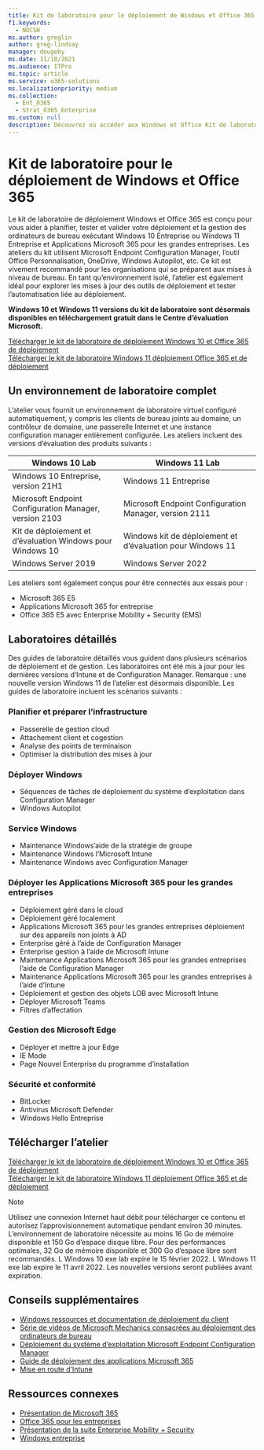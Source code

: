 ```yaml
---
title: Kit de laboratoire pour le déploiement de Windows et Office 365
f1.keywords:
  - NOCSH
ms.author: greglin
author: greg-lindsay
manager: dougeby
ms.date: 11/18/2021
ms.audience: ITPro
ms.topic: article
ms.service: o365-solutions
ms.localizationpriority: medium
ms.collection:
  - Ent_O365
  - Strat_O365_Enterprise
ms.custom: null
description: Découvrez où accéder aux Windows et Office Kit de laboratoire de déploiement.
---
```


# <a name="windows-and-office-365-deployment-lab-kit"></a>Kit de laboratoire pour le déploiement de Windows et Office 365

Le kit de laboratoire de déploiement Windows et Office 365 est conçu pour vous aider à planifier, tester et valider votre déploiement et la gestion des ordinateurs de bureau exécutant Windows 10 Entreprise ou Windows 11 Entreprise et Applications Microsoft 365 pour les grandes entreprises. Les ateliers du kit utilisent Microsoft Endpoint Configuration Manager, l’outil Office Personnalisation, OneDrive, Windows Autopilot, etc. Ce kit est vivement recommandé pour les organisations qui se préparent aux mises à niveau de bureau. En tant qu’environnement isolé, l’atelier est également idéal pour explorer les mises à jour des outils de déploiement et tester l’automatisation liée au déploiement.

**Windows 10 et Windows 11 versions du kit de laboratoire sont désormais disponibles en téléchargement gratuit dans le Centre d’évaluation Microsoft.**

[Télécharger le kit de laboratoire de déploiement Windows 10 et Office 365 de déploiement](https://www.microsoft.com/evalcenter/evaluate-lab-kit)<br>
[Télécharger le kit de laboratoire Windows 11 déploiement Office 365 et de déploiement](https://www.microsoft.com/evalcenter/evaluate-windows-11-office-365-lab-kit)

## <a name="a-complete-lab-environment"></a>Un environnement de laboratoire complet

L’atelier vous fournit un environnement de laboratoire virtuel configuré automatiquement, y compris les clients de bureau joints au domaine, un contrôleur de domaine, une passerelle Internet et une instance configuration manager entièrement configurée. Les ateliers incluent des versions d’évaluation des produits suivants :


|Windows 10 Lab  |Windows 11 Lab  |
|---------|---------|
|Windows 10 Entreprise, version 21H1      | Windows 11 Entreprise        |
|Microsoft Endpoint Configuration Manager, version 2103     |  Microsoft Endpoint Configuration Manager, version 2111      | 
|Kit de déploiement et d’évaluation Windows pour Windows 10     |  Windows kit de déploiement et d’évaluation pour Windows 11      | 
|Windows Server 2019     |  Windows Server 2022      | 

Les ateliers sont également conçus pour être connectés aux essais pour :

- Microsoft 365 E5
- Applications Microsoft 365 for entreprise
- Office 365 E5 avec Enterprise Mobility + Security (EMS)

## <a name="step-by-step-labs"></a>Laboratoires détaillés

Des guides de laboratoire détaillés vous guident dans plusieurs scénarios de déploiement et de gestion. Les laboratoires ont été mis à jour pour les dernières versions d’Intune et de Configuration Manager. Remarque : une nouvelle version Windows 11 de l’atelier est désormais disponible. Les guides de laboratoire incluent les scénarios suivants : 

### <a name="plan-and-prepare-infrastructure"></a>Planifier et préparer l’infrastructure

- Passerelle de gestion cloud 
- Attachement client et cogestion
- Analyse des points de terminaison
- Optimiser la distribution des mises à jour

### <a name="deploy-windows"></a>Déployer Windows 

- Séquences de tâches de déploiement du système d’exploitation dans Configuration Manager
- Windows Autopilot

### <a name="service-windows"></a>Service Windows 

- Maintenance Windows’aide de la stratégie de groupe
- Maintenance Windows l’Microsoft Intune
- Maintenance Windows avec Configuration Manager

### <a name="deploy-microsoft-365-apps-for-enterprise"></a>Déployer les Applications Microsoft 365 pour les grandes entreprises

- Déploiement géré dans le cloud
- Déploiement géré localement
- Applications Microsoft 365 pour les grandes entreprises déploiement sur des appareils non joints à AD
- Enterprise géré à l’aide de Configuration Manager
- Enterprise gestion à l’aide de Microsoft Intune
- Maintenance Applications Microsoft 365 pour les grandes entreprises l’aide de Configuration Manager
- Maintenance Applications Microsoft 365 pour les grandes entreprises à l’aide d’Intune
- Déploiement et gestion des objets LOB avec Microsoft Intune
- Déployer Microsoft Teams
- Filtres d’affectation

### <a name="managing-microsoft-edge"></a>Gestion des Microsoft Edge 

- Déployer et mettre à jour Edge    
- IE Mode
- Page Nouvel Enterprise du programme d’installation 

### <a name="security-and-compliance"></a>Sécurité et conformité 

- BitLocker 
- Antivirus Microsoft Defender  
- Windows Hello Entreprise    

## <a name="download-the-lab"></a>Télécharger l’atelier
[Télécharger le kit de laboratoire de déploiement Windows 10 et Office 365 de déploiement](https://www.microsoft.com/evalcenter/evaluate-lab-kit)<br>
[Télécharger le kit de laboratoire Windows 11 déploiement Office 365 et de déploiement](https://www.microsoft.com/evalcenter/evaluate-windows-11-office-365-lab-kit)

> [!NOTE]
> Utilisez une connexion Internet haut débit pour télécharger ce contenu et autorisez l’approvisionnement automatique pendant environ 30 minutes. L’environnement de laboratoire nécessite au moins 16 Go de mémoire disponible et 150 Go d’espace disque libre. Pour des performances optimales, 32 Go de mémoire disponible et 300 Go d’espace libre sont recommandés. L Windows 10 exe lab expire le 15 février 2022. L Windows 11 exe lab expire le 11 avril 2022. Les nouvelles versions seront publiées avant expiration.

## <a name="additional-guidance"></a>Conseils supplémentaires

- [Windows ressources et documentation de déploiement du client](/windows/deployment)
- [Série de vidéos de Microsoft Mechanics consacrées au déploiement des ordinateurs de bureau](https://www.aka.ms/watchhowtoshift)
- [Déploiement du système d’exploitation Microsoft Endpoint Configuration Manager](/mem/configmgr/osd/understand/introduction-to-operating-system-deployment)
- [Guide de déploiement des applications Microsoft 365](/deployoffice/deployment-guide-microsoft-365-apps)
- [Mise en route d’Intune](/intune/get-started-evaluation)

## <a name="related-resources"></a>Ressources connexes

- [Présentation de Microsoft 365](https://www.microsoft.com/microsoft-365/default.aspx)
- [Office 365 pour les entreprises](https://products.office.com/business/office)
- [Présentation de la suite Enterprise Mobility + Security](https://www.microsoft.com/cloud-platform/enterprise-mobility-security)
- [Windows entreprise](https://www.microsoft.com/windows/business)

